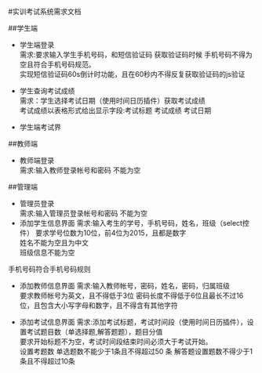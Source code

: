 #实训考试系统需求文档

##学生端
* 学生端登录<br/>
需求:要求输入学生手机号码，和短信验证码 
获取验证码时候 手机号码不得为空且符合手机号码规范。<br/>
实现短信验证码60s倒计时功能，且在60秒内不得反复获取验证码的js验证

* 学生查询考试成绩<br/>
需求：学生选择考试日期（使用时间日历插件）获取考试成绩 <br/>
考试成绩以表格形式给出显示字段:考试标题 考试成绩 考试日期 

* 学生端考试界

##教师端
* 教师端登录<br/>
需求:输入教师登录帐号和密码 不能为空



##管理端
* 管理员登录<br/>
需求:输入管理员登录帐号和密码 不能为空
* 添加学生信息界面
需求:输入考生的学号，手机号码，姓名，班级（select控件）
要求学号位数为10位，前4位为2015，且都是数字<br>
姓名不能为空且为中文<br/>
班级信息不能为空<br/>

手机号码符合手机号码规则
* 添加教师信息界面
需求:输入教师帐号，密码，姓名，密码，归属班级<br>
要求教师帐号为英文，且不得低于3位
密码长度不得低于6位且最长不过16位，且包含大小写字母和数字，且不得含有其他字符

* 添加考试信息界面
需求:添加考试标题，考试时间段（使用时间日历插件），设置考试题目数（单选择题,解答题题），题目分值<br/>
要求开始标题不为空，考试时间段结束时间必须大于考试开始。<br/>
设置考题数 单选题数不能少于1条且不得超过50 条 解答题设置题数不得少于1条且不得超过10条
